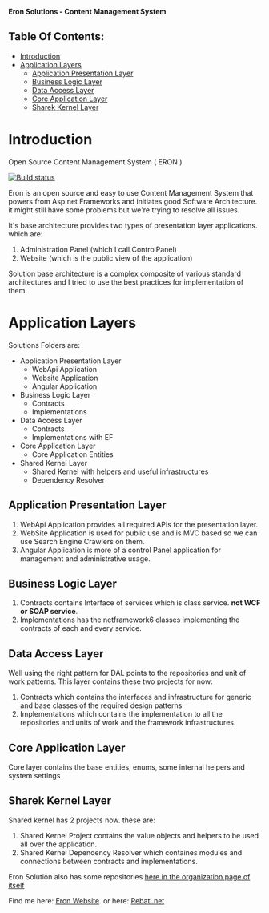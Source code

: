 
**Eron Solutions - Content Management System**

## Table Of Contents:

- [Introduction](#introduction)
- [Application Layers](#application-layers)
    - [Application Presentation Layer](#application-presentation-layer)
    - [Business Logic Layer](#business-logic-layer)
    - [Data Access Layer](#data-access-layer)
    - [Core Application Layer](#core-application-layer)
    - [Sharek Kernel Layer](#sharek-kernel-layer)

# Introduction

Open Source Content Management System ( ERON )

[![Build status](https://ci.appveyor.com/api/projects/status/9ebmnxlnfgp54mld?svg=true)](https://ci.appveyor.com/project/MRebati/eron)

Eron is an open source and easy to use Content Management System that powers from Asp.net Frameworks and initiates good Software Architecture.
it might still have some problems but we're trying to resolve all issues.

It's base architecture provides two types of presentation layer applications. which are:

1. Administration Panel (which I call ControlPanel)
2. Website (which is the public view of the application)

Solution base architecture is a complex composite of various standard architectures and I tried to use the best practices for implementation of them.

# Application Layers

Solutions Folders are:

- Application Presentation Layer
  - WebApi Application
  - Website Application
  - Angular Application
- Business Logic Layer
    - Contracts
    - Implementations
- Data Access Layer
    - Contracts
    - Implementations with EF
- Core Application Layer
    - Core Application Entities
- Shared Kernel Layer
    - Shared Kernel with helpers and useful infrastructures
    - Dependency Resolver



## Application Presentation Layer
1. WebApi Application provides all required APIs for the presentation layer.
2. WebSite Application is used for public use and is MVC based so we can use Search Engine Crawlers on them.
3. Angular Application is more of a control Panel application for management and administrative usage.

## Business Logic Layer

1. Contracts contains Interface of services which is class service. __not WCF or SOAP service__.
2. Implementations has the netframework6 classes implementing the contracts of each and every service.    

## Data Access Layer
Well using the right pattern for DAL points to the repositories and unit of work patterns.
This layer contains these two projects for now:
1. Contracts which contains the interfaces and infrastructure for generic and base classes of the required design patterns
2. Implementations which contains the implementation to all the repositories and units of work and the framework infrastructures.

## Core Application Layer
Core layer contains the base entities, enums, some internal helpers and system settings

## Sharek Kernel Layer
Shared kernel has 2 projects now.
these are: 
1. Shared Kernel Project contains the value objects and helpers to be used all over the application.
2. Shared Kernel Dependency Resolver which containes modules and connections between contracts and implementations.

Eron Solution also has some repositories [here in the organization page of itself](https://github.com/EronSolutions)

Find me here: [Eron Website](http://eron.ir). or here: [Rebati.net](http://rebati.net)
